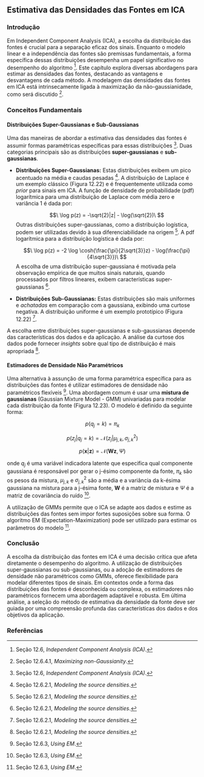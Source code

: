 ## Estimativa das Densidades das Fontes em ICA

### Introdução
Em Independent Component Analysis (ICA), a escolha da distribuição das fontes é crucial para a separação eficaz dos sinais. Enquanto o modelo linear e a independência das fontes são premissas fundamentais, a forma específica dessas distribuições desempenha um papel significativo no desempenho do algoritmo [^407]. Este capítulo explora diversas abordagens para estimar as densidades das fontes, destacando as vantagens e desvantagens de cada método. A modelagem das densidades das fontes em ICA está intrinsecamente ligada à maximização da não-gaussianidade, como será discutido [^415].

### Conceitos Fundamentais

#### Distribuições Super-Gaussianas e Sub-Gaussianas
Uma das maneiras de abordar a estimativa das densidades das fontes é assumir formas paramétricas específicas para essas distribuições [^408]. Duas categorias principais são as distribuições **super-gaussianas** e **sub-gaussianas**.

*   **Distribuições Super-Gaussianas:** Estas distribuições exibem um pico acentuado na média e caudas pesadas [^413]. A distribuição de Laplace é um exemplo clássico (Figura 12.22) e é frequentemente utilizada como *prior* para sinais em ICA. A função de densidade de probabilidade (pdf) logarítmica para uma distribuição de Laplace com média zero e variância 1 é dada por:

    $$\
    \log p(z) = -\sqrt{2}|z| - \log(\sqrt{2})\
    $$
    Outras distribuições super-gaussianas, como a distribuição logística, podem ser utilizadas devido à sua diferenciabilidade na origem [^413]. A pdf logarítmica para a distribuição logística é dada por:

    $$\
    \log p(z) = -2 \log \cosh(\frac{\pi}{2\sqrt{3}}z) - \log(\frac{\pi}{4\sqrt{3}})\
    $$
    A escolha de uma distribuição super-gaussiana é motivada pela observação empírica de que muitos sinais naturais, quando processados por filtros lineares, exibem características super-gaussianas [^413].

*   **Distribuições Sub-Gaussianas:** Estas distribuições são mais uniformes e *achatadas* em comparação com a gaussiana, exibindo uma curtose negativa. A distribuição uniforme é um exemplo prototípico (Figura 12.22) [^413].

A escolha entre distribuições super-gaussianas e sub-gaussianas depende das características dos dados e da aplicação. A análise da curtose dos dados pode fornecer *insights* sobre qual tipo de distribuição é mais apropriada [^413].

#### Estimadores de Densidade Não Paramétricos
Uma alternativa à assunção de uma forma paramétrica específica para as distribuições das fontes é utilizar estimadores de densidade não paramétricos flexíveis [^414]. Uma abordagem comum é usar uma **mistura de gaussianas** (Gaussian Mixture Model - GMM) univariadas para modelar cada distribuição da fonte (Figura 12.23). O modelo é definido da seguinte forma:

$$\
p(q_j = k) = \pi_k\
$$

$$\
p(z_j|q_j = k) = \mathcal{N}(z_j|\mu_{j,k}, \sigma_{j,k}^2)\
$$

$$\
p(\mathbf{x}|\mathbf{z}) = \mathcal{N}(\mathbf{Wz}, \Psi)\
$$

onde $q_j$ é uma variável indicadora latente que especifica qual componente gaussiana é responsável por gerar o j-ésimo componente da fonte, $\pi_k$ são os pesos da mistura, $\mu_{j,k}$ e $\sigma_{j,k}^2$ são a média e a variância da k-ésima gaussiana na mistura para a j-ésima fonte, $\mathbf{W}$ é a matriz de mistura e $\Psi$ é a matriz de covariância do ruído [^414].

A utilização de GMMs permite que o ICA se adapte aos dados e estime as distribuições das fontes sem impor fortes suposições sobre sua forma. O algoritmo EM (Expectation-Maximization) pode ser utilizado para estimar os parâmetros do modelo [^414].

### Conclusão
A escolha da distribuição das fontes em ICA é uma decisão crítica que afeta diretamente o desempenho do algoritmo. A utilização de distribuições super-gaussianas ou sub-gaussianas, ou a adoção de estimadores de densidade não paramétricos como GMMs, oferece flexibilidade para modelar diferentes tipos de sinais. Em contextos onde a forma das distribuições das fontes é desconhecida ou complexa, os estimadores não paramétricos fornecem uma abordagem adaptável e robusta. Em última análise, a seleção do método de estimativa da densidade da fonte deve ser guiada por uma compreensão profunda das características dos dados e dos objetivos da aplicação.

### Referências
[^407]: Seção 12.6, *Independent Component Analysis (ICA)*.
[^408]: Seção 12.6, *Independent Component Analysis (ICA)*.
[^413]: Seção 12.6.2.1, *Modeling the source densities*.
[^414]: Seção 12.6.3, *Using EM*.
[^415]: Seção 12.6.4.1, *Maximizing non-Gaussianity*.

<!-- END -->